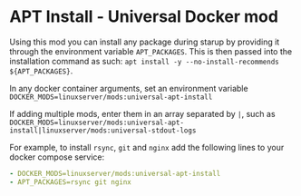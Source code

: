 # APT Install - Universal Docker mod

Using this mod you can install any package during starup by providing it through the environment variable `APT_PACKAGES`. This is then passed into the installation command as such: `apt install -y --no-install-recommends ${APT_PACKAGES}`.

In any docker container arguments, set an environment variable `DOCKER_MODS=linuxserver/mods:universal-apt-install`

If adding multiple mods, enter them in an array separated by `|`, such as `DOCKER_MODS=linuxserver/mods:universal-apt-install|linuxserver/mods:universal-stdout-logs`

For example, to install `rsync`, `git` and `nginx` add the following lines to your docker compose service:
```yaml
- DOCKER_MODS=linuxserver/mods:universal-apt-install
- APT_PACKAGES=rsync git nginx
```

